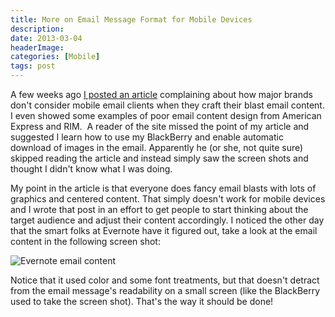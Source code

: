 ```yaml
---
title: More on Email Message Format for Mobile Devices
description: 
date: 2013-03-04
headerImage: 
categories: [Mobile]
tags: post
---
```


A few weeks ago [I posted an article](index.php?option=com_content&view=article&id=347:ignoring-mobile-email-clients&catid=15:category-mobile&Itemid=139) complaining about how major brands don't consider mobile email clients when they craft their blast email content. I even showed some examples of poor email content design from American Express and RIM.  A reader of the site missed the point of my article and suggested I learn how to use my BlackBerry and enable automatic download of images in the email. Apparently he (or she, not quite sure) skipped reading the article and instead simply saw the screen shots and thought I didn't know what I was doing.

My point in the article is that everyone does fancy email blasts with lots of graphics and centered content. That simply doesn't work for mobile devices and I wrote that post in an effort to get people to start thinking about the target audience and adjust their content accordingly. I noticed the other day that the smart folks at Evernote have it figured out, take a look at the email content in the following screen shot:

![Evernote email content](/images/2013/evernote-email.png)

Notice that it used color and some font treatments, but that doesn't detract from the email message's readability on a small screen (like the BlackBerry used to take the screen shot). That's the way it should be done!